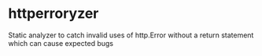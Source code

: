 # httperroryzer
Static analyzer to catch invalid uses of http.Error without a return statement which can cause expected bugs
